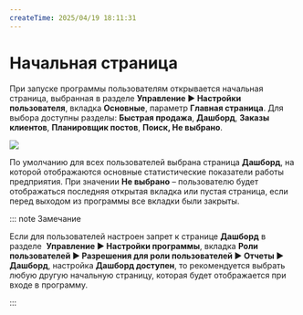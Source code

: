 ```yaml
---
createTime: 2025/04/19 18:11:31
---
```

# Начальная страница

При запуске программы пользователям открывается начальная страница, выбранная в разделе **Управление ► Настройки пользователя**, вкладка **Основные**, параметр **Главная страница**. Для выбора доступны разделы:  **Быстрая продажа**, **Дашборд**, **Заказы клиентов**, **Планировщик постов**, **Поиск, Не выбрано**. 

![](Aspose.Words.6f13226c-9016-4dda-be57-653ed66d987a.129.png)

По умолчанию для всех пользователей выбрана страница **Дашборд**, на которой отображаются основные статистические показатели работы предприятия. При значении **Не выбрано** – пользователю будет отображаться последняя открытая вкладка или пустая страница, если перед выходом из программы все вкладки были закрыты.

::: note Замечание

Если для пользователей настроен запрет к странице **Дашборд** в разделе  **Управление ► Настройки программы**, вкладка **Роли пользователей ► Разрешения для роли пользователей ► Отчеты ► Дашборд**, настройка **Дашборд доступен**, то рекомендуется выбрать любую другую начальную страницу, которая будет отображается при входе в программу.

:::